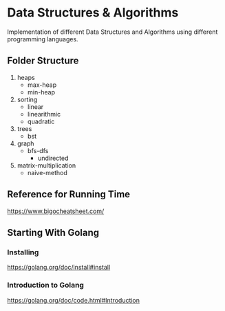 # Data Structures & Algorithms
Implementation of different Data Structures and Algorithms using different programming languages.

## Folder Structure 
1. heaps
   - max-heap
   - min-heap
2. sorting 
   - linear
   - linearithmic 
   - quadratic  
3. trees
   - bst 
4. graph
   - bfs-dfs
     - undirected 
5. matrix-multiplication
   - naive-method

## Reference for Running Time 
https://www.bigocheatsheet.com/
## Starting With Golang
### Installing  
https://golang.org/doc/install#install
### Introduction to Golang
https://golang.org/doc/code.html#Introduction
 